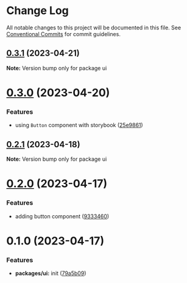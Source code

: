 # Change Log

All notable changes to this project will be documented in this file.
See [Conventional Commits](https://conventionalcommits.org) for commit guidelines.

## [0.3.1](https://github.com/emunhoz/monorepo-starter/compare/ui@0.3.0...ui@0.3.1) (2023-04-21)

**Note:** Version bump only for package ui





# [0.3.0](https://github.com/emunhoz/monorepo-starter/compare/ui@0.2.1...ui@0.3.0) (2023-04-20)


### Features

* using `Button` component with storybook ([25e9861](https://github.com/emunhoz/monorepo-starter/commit/25e9861c2afd65474236557993c6dbcd2fb8003f))





## [0.2.1](https://github.com/emunhoz/monorepo-starter/compare/ui@0.2.0...ui@0.2.1) (2023-04-18)

**Note:** Version bump only for package ui





# [0.2.0](https://github.com/emunhoz/monorepo-starter/compare/ui@0.1.0...ui@0.2.0) (2023-04-17)


### Features

* adding button component ([9333460](https://github.com/emunhoz/monorepo-starter/commit/93334606fa81fc8534ce8dab8da9ae27fcd28194))





# 0.1.0 (2023-04-17)


### Features

* **packages/ui:** init ([79a5b09](https://github.com/emunhoz/monorepo-starter/commit/79a5b0958e4a9e3e924254d1340622cce3e3c83f))
